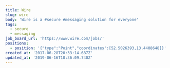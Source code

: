 ```yaml
---
title: Wire
slug: wire
body: 'Wire is a #secure #messaging solution for everyone'
tags:
  - secure
  - messaging
job_board_url: 'https://www.wire.com/jobs/'
positions:
  - position: '{"type":"Point","coordinates":[52.5026393,13.4408648]}'
created_at: '2017-06-28T20:33:14.687Z'
updated_at: '2019-06-16T10:36:09.740Z'
---
```


